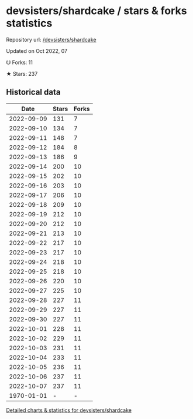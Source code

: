 # devsisters/shardcake / stars & forks statistics

Repository url: [/devsisters/shardcake](https://github.com/devsisters/shardcake)

Updated on Oct 2022, 07

☋ Forks: 11

★ Stars: 237

## Historical data
| Date | Stars | Forks |
|------|-------|-------|
| 2022-09-09 | 131 | 7 | 
| 2022-09-10 | 134 | 7 | 
| 2022-09-11 | 148 | 7 | 
| 2022-09-12 | 184 | 8 | 
| 2022-09-13 | 186 | 9 | 
| 2022-09-14 | 200 | 10 | 
| 2022-09-15 | 202 | 10 | 
| 2022-09-16 | 203 | 10 | 
| 2022-09-17 | 206 | 10 | 
| 2022-09-18 | 209 | 10 | 
| 2022-09-19 | 212 | 10 | 
| 2022-09-20 | 212 | 10 | 
| 2022-09-21 | 213 | 10 | 
| 2022-09-22 | 217 | 10 | 
| 2022-09-23 | 217 | 10 | 
| 2022-09-24 | 218 | 10 | 
| 2022-09-25 | 218 | 10 | 
| 2022-09-26 | 220 | 10 | 
| 2022-09-27 | 225 | 10 | 
| 2022-09-28 | 227 | 11 | 
| 2022-09-29 | 227 | 11 | 
| 2022-09-30 | 227 | 11 | 
| 2022-10-01 | 228 | 11 | 
| 2022-10-02 | 229 | 11 | 
| 2022-10-03 | 231 | 11 | 
| 2022-10-04 | 233 | 11 | 
| 2022-10-05 | 236 | 11 | 
| 2022-10-06 | 237 | 11 | 
| 2022-10-07 | 237 | 11 | 
| 1970-01-01 | - | - | 


[Detailed charts & statistics for devsisters/shardcake](https://reviewgithub.com/rep/devsisters/shardcake)
